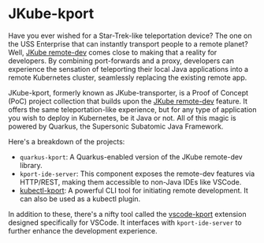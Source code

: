 # JKube-kport

Have you ever wished for a Star-Trek-like teleportation device? The one on the USS Enterprise that can instantly transport people to a remote planet? Well, [JKube remote-dev](https://blog.marcnuri.com/eclipse-jkube-1-10#jkube-image-remote-dev) comes close to making that a reality for developers. By combining port-forwards and a proxy, developers can experience the sensation of teleporting their local Java applications into a remote Kubernetes cluster, seamlessly replacing the existing remote app.

JKube-kport, formerly known as JKube-transporter, is a Proof of Concept (PoC) project collection that builds upon the [JKube remote-dev](https://blog.marcnuri.com/eclipse-jkube-1-10#jkube-image-remote-dev) feature. It offers the same teleportation-like experience, but for any type of application you wish to deploy in Kubernetes, be it Java or not. All of this magic is powered by Quarkus, the Supersonic Subatomic Java Framework.

Here's a breakdown of the projects:

- `quarkus-kport`: A Quarkus-enabled version of the JKube remote-dev library.
- `kport-ide-server`: This component exposes the remote-dev features via HTTP/REST, making them accessible to non-Java IDEs like VSCode.
- [kubectl-kport](./kubectl-kport/README.md): A powerful CLI tool for initiating remote development. It can also be used as a kubectl plugin.

In addition to these, there's a nifty tool called the [vscode-kport](https://github.com/sunix/vscode-kport) extension designed specifically for VSCode. It interfaces with `kport-ide-server` to further enhance the development experience.
